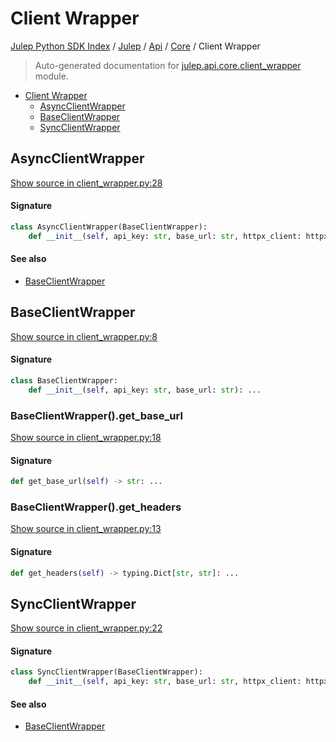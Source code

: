# Client Wrapper

[Julep Python SDK Index](../../../README.md#julep-python-sdk-index) / [Julep](../../index.md#julep) / [Api](../index.md#api) / [Core](./index.md#core) / Client Wrapper

> Auto-generated documentation for [julep.api.core.client_wrapper](../../../../../../../julep/api/core/client_wrapper.py) module.

- [Client Wrapper](#client-wrapper)
  - [AsyncClientWrapper](#asyncclientwrapper)
  - [BaseClientWrapper](#baseclientwrapper)
  - [SyncClientWrapper](#syncclientwrapper)

## AsyncClientWrapper

[Show source in client_wrapper.py:28](../../../../../../../julep/api/core/client_wrapper.py#L28)

#### Signature

```python
class AsyncClientWrapper(BaseClientWrapper):
    def __init__(self, api_key: str, base_url: str, httpx_client: httpx.AsyncClient): ...
```

#### See also

- [BaseClientWrapper](#baseclientwrapper)



## BaseClientWrapper

[Show source in client_wrapper.py:8](../../../../../../../julep/api/core/client_wrapper.py#L8)

#### Signature

```python
class BaseClientWrapper:
    def __init__(self, api_key: str, base_url: str): ...
```

### BaseClientWrapper().get_base_url

[Show source in client_wrapper.py:18](../../../../../../../julep/api/core/client_wrapper.py#L18)

#### Signature

```python
def get_base_url(self) -> str: ...
```

### BaseClientWrapper().get_headers

[Show source in client_wrapper.py:13](../../../../../../../julep/api/core/client_wrapper.py#L13)

#### Signature

```python
def get_headers(self) -> typing.Dict[str, str]: ...
```



## SyncClientWrapper

[Show source in client_wrapper.py:22](../../../../../../../julep/api/core/client_wrapper.py#L22)

#### Signature

```python
class SyncClientWrapper(BaseClientWrapper):
    def __init__(self, api_key: str, base_url: str, httpx_client: httpx.Client): ...
```

#### See also

- [BaseClientWrapper](#baseclientwrapper)
